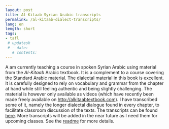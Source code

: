 ```yaml
---
layout: post
title: Al-Kitaab Syrian Arabic transcripts
permalink: /al-kitaab-dialect-transcripts/
lang: en
length: short
tags:
- tafl
 # updatesk
 # - date:
   # contents:
---
```


A am currently teaching a course in spoken Syrian Arabic using material from the *Al-Kitaab* Arabic textbook. It is a complement to a course covering the Standard Arabic material. The dialectal material in this book is excellent. It is carefully designed to rely on vocabulary and grammar from the chapter at hand while still feeling authentic and being slightly challenging. The material is however only available as videos (which have recently been made freely available on <http://alkitaabtextbook.com>). I have transcribed some of it, namely the longer dialectal dialogue found in every chapter, to facilitate classroom discussion of the texts. The transcripts can be found [here](https://github.com/andreasmhallberg/al-kitaab-dialecttexts). More transcripts will be added in the near future as I need them for upcoming classes. See the [readme](https://github.com/andreasmhallberg/al-kitaab-dialecttexts/blob/master/README.md) for more details.
